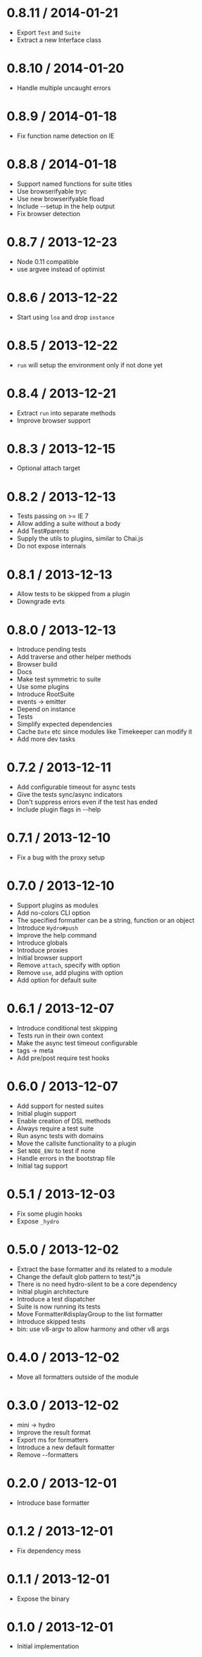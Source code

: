 
0.8.11 / 2014-01-21
==================

  * Export `Test` and `Suite`
  * Extract a new Interface class

0.8.10 / 2014-01-20
==================

  * Handle multiple uncaught errors

0.8.9 / 2014-01-18
==================

  * Fix function name detection on IE

0.8.8 / 2014-01-18
==================

  * Support named functions for suite titles
  * Use browserifyable tryc
  * Use new browserifyable fload
  * Include --setup in the help output
  * Fix browser detection

0.8.7 / 2013-12-23
==================

  * Node 0.11 compatible
  * use argvee instead of optimist

0.8.6 / 2013-12-22
==================

  * Start using `loa` and drop `instance`

0.8.5 / 2013-12-22
==================

  * `run` will setup the environment only if not done yet

0.8.4 / 2013-12-21
==================

  * Extract `run` into separate methods
  * Improve browser support

0.8.3 / 2013-12-15
==================

  * Optional attach target

0.8.2 / 2013-12-13
==================

  * Tests passing on >= IE 7
  * Allow adding a suite without a body
  * Add Test#parents
  * Supply the utils to plugins, similar to Chai.js
  * Do not expose internals

0.8.1 / 2013-12-13
==================

  * Allow tests to be skipped from a plugin
  * Downgrade evts

0.8.0 / 2013-12-13
==================

  * Introduce pending tests
  * Add traverse and other helper methods
  * Browser build
  * Docs
  * Make test symmetric to suite
  * Use some plugins
  * Introduce RootSuite
  * events -> emitter
  * Depend on instance
  * Tests
  * Simplify expected dependencies
  * Cache `Date` etc since modules like Timekeeper can modify it
  * Add more dev tasks

0.7.2 / 2013-12-11
==================

  * Add configurable timeout for async tests
  * Give the tests sync/async indicators
  * Don't suppress errors even if the test has ended
  * Include plugin flags in --help

0.7.1 / 2013-12-10
==================

  * Fix a bug with the proxy setup

0.7.0 / 2013-12-10
==================

  * Support plugins as modules
  * Add no-colors CLI option
  * The specified formatter can be a string, function or an object
  * Introduce `Hydro#push`
  * Improve the help command
  * Introduce globals
  * Introduce proxies
  * Initial browser support
  * Remove `attach`, specify with option
  * Remove `use`, add plugins with option
  * Add option for default suite

0.6.1 / 2013-12-07
==================

  * Introduce conditional test skipping
  * Tests run in their own context
  * Make the async test timeout configurable
  * tags -> meta
  * Add pre/post require test hooks

0.6.0 / 2013-12-07
==================

  * Add support for nested suites
  * Initial plugin support
  * Enable creation of DSL methods
  * Always require a test suite
  * Run async tests with domains
  * Move the callsite functionality to a plugin
  * Set `NODE_ENV` to test if none
  * Handle errors in the bootstrap file
  * Initial tag support

0.5.1 / 2013-12-03
==================

  * Fix some plugin hooks
  * Expose `_hydro`

0.5.0 / 2013-12-02
==================

 * Extract the base formatter and its related to a module
 * Change the default glob pattern to test/*.js
 * There is no need hydro-silent to be a core dependency
 * Initial plugin architecture
 * Introduce a test dispatcher
 * Suite is now running its tests
 * Move Formatter#displayGroup to the list formatter
 * Introduce skipped tests
 * bin: use v8-argv to allow harmony and other v8 args

0.4.0 / 2013-12-02
==================

  * Move all formatters outside of the module

0.3.0 / 2013-12-02
==================

  * mini -> hydro
  * Improve the result format
  * Export ms for formatters
  * Introduce a new default formatter
  * Remove --formatters

0.2.0 / 2013-12-01
==================

  * Introduce base formatter

0.1.2 / 2013-12-01
==================

  * Fix dependency mess

0.1.1 / 2013-12-01
==================

  * Expose the binary

0.1.0 / 2013-12-01
==================

  * Initial implementation

